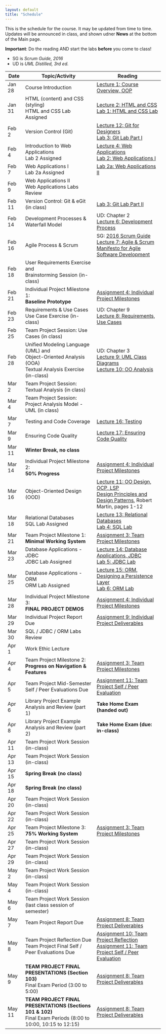 ```yaml
---
layout: default
title: "Schedule"
---
```


This is the schedule for the course.  It may be updated from time to time.  Updates will be announced in class, and shown udner **News** at the bottom of the Main page.

**Important**: Do the reading AND start the labs **before** you come to class!

* SG is *Scrum Guide, 2016*
* UD is *UML Distilled, 3rd ed.*

Date   | Topic/Activity | Reading
------ | -------------- | -------
Jan 28 | Course Introduction | [Lecture 1: Course Overview, OOP](lectures/lecture01.html)
Jan 31 | HTML (content) and CSS (styling) <br> HTML and CSS Lab Assigned | [Lecture 2: HTML and CSS](lectures/lecture02.html)<br> [Lab 1: HTML and CSS Lab](./labs/lab01.html)
Feb 2  | Version Control (Git) | [Lecture 12: Git for Designers](https://web.archive.org/web/20150301060509/http://hoth.entp.com/output/git_for_designers.html)<br>  [Lab 3: Git Lab Part I](./labs/lab03.html)
Feb 4  | Introduction to Web Applications <br> Lab 2 Assigned | [Lecture 4: Web Applications](lectures/lecture04.html) <br>  [Lab 2: Web Applications I](./labs/lab02.html)
Feb 7  | Web Applications I <br> Lab 2a Assigned | [Lab 2a: Web Applications II](./labs/lab02a.html)
Feb 9  | Web Applications II <br> Web Applications Labs Review |
Feb 11 | Version Control: Git & eGit (in class) | [Lab 3: Git Lab Part II](./labs/lab03.html)
Feb 14 | Development Processes & Waterfall Model | UD: Chapter 2 <br> [Lecture 6: Development Process](lectures/lecture06.html)
Feb 16 | Agile Process & Scrum |  SG: [2016 Scrum Guide](lectures/lecture07/2016_Scrum_Guide_US.pdf) <br> [Lecture 7: Agile & Scrum](lectures/lecture07.html) <br> [Manifesto for Agile Software Development](http://www.agilemanifesto.org/) 
Feb 18  | User Requirements Exercise and <br> Brainstorming Session (in-class) | 
Feb 21 | Individual Project Milestone 1:<br> **Baseline Prototype** | [Assignment 4: Individual Project Milestones](assign/assign04.html)
Feb 23 | Requirements & Use Cases<br>Use Case Exercise (in-class) | UD: Chapter 9 <br> [Lecture 8: Requirements, Use Cases](lectures/lecture08.html)
Feb 25 | Team Project Session: Use Cases (in class) | 
Feb 28 | Unified Modeling Language (UML) and <br> Object-Oriented Analysis (OOA)<br>Textual Analysis Exercise (in-class) | UD: Chapter 3 <br> [Lecture 9: UML Class Diagrams](lectures/lecture09.html) <br> [Lecture 10: OO Analysis](lectures/lecture10.html)
Mar 2  | Team Project Session: Textual Analysis (in class) | 
Mar 4  | Team Project Session: Project Analysis Model - UML (in class)
Mar 7  | Testing and Code Coverage | [Lecture 16: Testing](lectures/lecture16.html)
Mar 9  | Ensuring Code Quality | [Lecture 17: Ensuring Code Quality](lectures/lecture17.html) 
Mar 11 | **Winter Break, no class**
Mar 14 | Individual Project Milestone 2:<br> **50% Progress** | [Assignment 4: Individual Project Milestones](assign/assign04.html)
Mar 16 | Object-Oriented Design (OOD) | [Lecture 11: OO Design, OCP, LSP](lectures/lecture11.html)<br> [Design Principles and Design Patterns](lectures/lecture11/Principles_and_Patterns.pdf), Robert Martin, pages 1-12
Mar 18 | Relational Databases<br> SQL Lab Assigned | [Lecture 13: Relational Databases](lectures/lecture13.html)<br> [Lab 4: SQL Lab](./labs/lab04.html)
Mar 21 | Team Project Milestone 1:<br> **Minimal Working System** | [Assignment 3: Team Project Milestones](assign/assign03.html)
Mar 23 | Database Applications - JDBC<br> JDBC Lab Assigned | [Lecture 14: Database Applications, JDBC](lectures/lecture14.html)<br> [Lab 5: JDBC Lab](./labs/lab05.html)
Mar 25 | Database Applications - ORM <br> ORM Lab Assigned | [Lecture 15: ORM, Designing a Persistence Layer](lectures/lecture15.html)<br> [Lab 6: ORM Lab](./labs/lab06.html)
Mar 28 | Individual Project Milestone 3:<br> **FINAL PROJECT DEMOS** | [Assignment 4: Individual Project Milestones](assign/assign04.html)
Mar 29 | Individual Project Report Due | [Assignment 9: Individual Project Deliverables](assign/assign09.html)
Mar 30 | SQL / JDBC / ORM Labs Review
Apr 1  | Work Ethic Lecture
Apr 4  | Team Project Milestone 2:<br> **Progress on Navigation & Features** | [Assignment 3: Team Project Milestones](assign/assign03.html)<br>
Apr 5  | Team Project Mid-Semester Self / Peer Evaluations Due | [Assignment 11: Team Project Self / Peer Evaluation](assign/assign11.html)
Apr 6  | Library Project Example Analysis and Review (part 1) | **Take Home Exam (handed out)**
Apr 8  | Library Project Example Analysis and Review (part 2) | **Take Home Exam (due: in-class)**
Apr 11 | Team Project Work Session (in-class)
Apr 13 | Team Project Work Session (in-class)
Apr 15 | **Spring Break (no class)**
Apr 18 | **Spring Break (no class)**
Apr 20 | Team Project Work Session (in-class)
Apr 22 | Team Project Work Session (in-class)
Apr 25 | Team Project Milestone 3:<br> **75% Working System** | [Assignment 3: Team Project Milestones](assign/assign03.html)
Apr 27 | Team Project Work Session (in-class)
Apr 29 | Team Project Work Session (in-class)
May 2  | Team Project Work Session (in-class)
May 4  | Team Project Work Session (in-class)
May 6  | Team Project Work Session (last class session of semester)
May 7  | Team Project Report Due | [Assignment 8: Team Project Deliverables](assign/assign08.html)
May 8  | Team Project Reflection Due<br>Team Project Final Self / Peer Evaluations Due | [Assignment 10: Team Project Reflection](assign/assign10.html)<br> [Assignment 11: Team Project Self / Peer Evaluation](assign/assign11.html)
May 9  | **TEAM PROJECT FINAL PRESENTATIONS (Section 103)**<br>Final Exam Period (3:00 to 5:00) | [Assignment 8: Team Project Deliverables](assign/assign08.html)
May 11 | **TEAM PROJECT FINAL PRESENTATIONS (Sections 101 & 102)**<br>Final Exam Periods (8:00 to 10:00, 10:15 to 12:15) | [Assignment 8: Team Project Deliverables](assign/assign08.html)

<!-- Commenting out rest of schedule until it's needed - and the dates will change, anyway
-->
